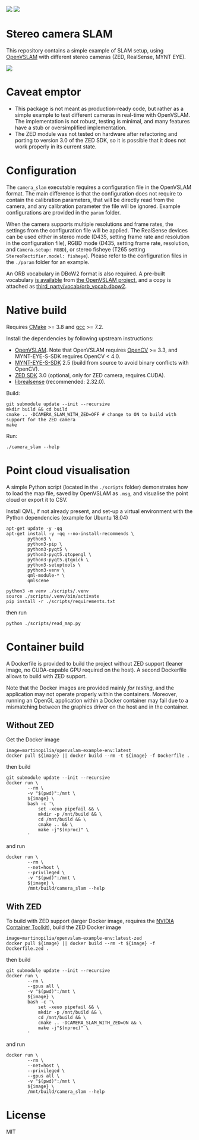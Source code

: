 [![](https://github.com/m-pilia/openvslam-example/workflows/Checks/badge.svg)](https://github.com/m-pilia/openvslam-example/actions?query=workflow%3AChecks)
[![](https://img.shields.io/docker/cloud/build/martinopilia/openvslam-example-env)](https://hub.docker.com/r/martinopilia/openvslam-example-env)

# Stereo camera SLAM

This repository contains a simple example of SLAM setup, using
[OpenVSLAM](https://github.com/xdspacelab/openvslam.git) with different stereo
cameras (ZED, RealSense, MYNT EYE).

![](https://user-images.githubusercontent.com/8300317/73919218-cb9f5800-48cb-11ea-9b6f-78c692804927.gif)

# Caveat emptor
- This package is not meant as production-ready code, but rather as a simple
  example to test different cameras in real-time with OpenVSLAM. The
  implementation is not robust, testing is minimal, and many features have a
  stub or oversimplified implementation.
- The ZED module was not tested on hardware after refactoring and porting to
  version 3.0 of the ZED SDK, so it is possible that it does not work
  properly in its current state.

# Configuration

The `camera_slam` executable requires a configuration file in the OpenVSLAM
format. The main difference is that the configuration does not require to
contain the calibration parameters, that will be directly read from the
camera, and any calibration parameter the file will be ignored. Example
configurations are provided in the `param` folder.

When the camera supports multiple resolutions and frame rates, the settings
from the configuration file will be applied. The RealSense devices can be
used either in stereo mode (D435, setting frame rate and resolution in the
configuration file), RGBD mode (D435, setting frame rate, resolution, and
`Camera.setup: RGBD`), or stereo fisheye (T265 setting
`StereoRectifier.model: fisheye`). Please refer to the configuration files in
the `./param` folder for an example.

An ORB vocabulary in DBoW2 format is also required. A pre-built vocabulary [is
available](https://drive.google.com/open?id=1wUPb328th8bUqhOk-i8xllt5mgRW4n84)
from [the OpenVSLAM
project](https://openvslam.readthedocs.io/en/master/example.html), and a copy
is attached as
[third_party/vocab/orb_vocab.dbow2](https://github.com/m-pilia/openvslam-example/blob/master/third_party/vocab/orb_vocab.dbow2).

# Native build

Requires [CMake](https://cmake.org/) >= 3.8 and [gcc](https://gcc.gnu.org/) >= 7.2.

Install the dependencies by following upstream instructions:
- [OpenVSLAM](https://openvslam.readthedocs.io/en/master/installation.html).
  Note that OpenVSLAM requires [OpenCV](https://github.com/opencv/opencv) >= 3.3,
  and MYNT-EYE-S-SDK requires OpenCV &lt; 4.0.
- [MYNT-EYE-S-SDK](https://mynt-eye-s-sdk.readthedocs.io/en/latest/src/sdk/install_ubuntu_src.html)
  2.5 (build from source to avoid binary conflicts with OpenCV).
- [ZED SDK](https://www.stereolabs.com/developers/release) 3.0 (optional, only for ZED camera, requires CUDA).
- [librealsense](https://github.com/IntelRealSense/librealsense/blob/master/doc/distribution_linux.md) (recommended: 2.32.0).

Build:
```
git submodule update --init --recursive
mkdir build && cd build
cmake .. -DCAMERA_SLAM_WITH_ZED=OFF # change to ON to build with support for the ZED camera
make
```

Run:
```
./camera_slam --help
```

# Point cloud visualisation

A simple Python script (located in the `./scripts` folder) demonstrates how
to load the map file, saved by OpenVSLAM as `.msg`, and visualise the point
cloud or export it to CSV.

Install QML, if not already present, and set-up a virtual
environment with the Python dependencies (example for Ubuntu 18.04)
```
apt-get update -y -qq
apt-get install -y -qq --no-install-recommends \
        python3 \
        python3-pip \
        python3-pyqt5 \
        python3-pyqt5.qtopengl \
        python3-pyqt5.qtquick \
        python3-setuptools \
        python3-venv \
        qml-module-* \
        qmlscene

python3 -m venv ./scripts/.venv
source ./scripts/.venv/bin/activate
pip install -r ./scripts/requirements.txt
```
then run
```
python ./scripts/read_map.py
```

# Container build

A Dockerfile is provided to build the project without ZED support (leaner
image, no CUDA-capable GPU required on the host). A second Dockerfile allows
to build with ZED support.

Note that the Docker images are provided mainly *for testing*, and the
application may not operate properly within the containers. Moreover, running
an OpenGL application within a Docker container may fail due to a mismatching
between the graphics driver on the host and in the container.

## Without ZED

Get the Docker image
```
image=martinopilia/openvslam-example-env:latest
docker pull ${image} || docker build --rm -t ${image} -f Dockerfile .
```
then build
```
git submodule update --init --recursive
docker run \
        --rm \
        -v "$(pwd)":/mnt \
        ${image} \
        bash -c '\
            set -xeuo pipefail && \
            mkdir -p /mnt/build && \
            cd /mnt/build && \
            cmake .. && \
            make -j"$(nproc)" \
        '
```
and run
```
docker run \
        --rm \
        --net=host \
        --privileged \
        -v "$(pwd)":/mnt \
        ${image} \
        /mnt/build/camera_slam --help
```

## With ZED

To build with ZED support (larger Docker image, requires the [NVIDIA
Container Toolkit](https://github.com/NVIDIA/nvidia-docker)), build the ZED
Docker image
```
image=martinopilia/openvslam-example-env:latest-zed
docker pull ${image} || docker build --rm -t ${image} -f Dockerfile.zed .
```
then build
```
git submodule update --init --recursive
docker run \
        --rm \
        --gpus all \
        -v "$(pwd)":/mnt \
        ${image} \
        bash -c '\
            set -xeuo pipefail && \
            mkdir -p /mnt/build && \
            cd /mnt/build && \
            cmake .. -DCAMERA_SLAM_WITH_ZED=ON && \
            make -j"$(nproc)" \
        '
```
and run
```
docker run \
        --rm \
        --net=host \
        --privileged \
        --gpus all \
        -v "$(pwd)":/mnt \
        ${image} \
        /mnt/build/camera_slam --help
```

# License

MIT
